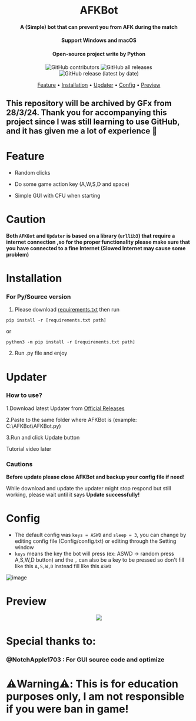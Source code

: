 <h1 align="center">AFKBot</h1>

<h4 align="center">A (Simple) bot that can prevent you from AFK during the match</h4>
<h4 align="center">Support Windows and macOS</h4>
<h4 align="center">Open-source project write by Python</h4>

<p align="center">
<img alt="GitHub contributors" src="https://img.shields.io/github/contributors/gorouflex/afkbot?style=for-the-badge">
<img alt="GitHub all releases" src="https://img.shields.io/github/downloads/gorouflex/afkbot/total?style=for-the-badge">
<img alt="GitHub release (latest by date)" src="https://img.shields.io/github/v/release/gorouflex/afkbot?style=for-the-badge">

  
<p align="center">
  <a href="#feature">Feature</a>
  •
  <a href="#installation">Installation</a>
  •
  <a href="#updater">Updater</a>
  •
  <a href="#config">Config</a>
  •
  <a href="#preview">Preview</a>       
</p>

## This repository will be archived by GFx from 28/3/24. Thank you for accompanying this project since I was still learning to use GitHub, and it has given me a lot of experience 🌟
# Feature

- Random clicks

- Do some game action key (A,W,S,D and space)

- Simple GUI with CFU when starting

# Caution
**Both `AFKBot` and `Updater` is based on a library (`urllib3`) that require a internet connection ,so for the proper functionality please make sure that you have connected to a fine Internet (Slowed Internet may cause some problem)**
# Installation
### For Py/Source version

1. Please download [requirements.txt](https://github.com/gorouflex/afkbot/files/12103798/requirements.txt) then run 
```
pip install -r [requirements.txt path]
```
or
```
python3 -m pip install -r [requirements.txt path]
```

2. Run .py file and enjoy

# Updater 
### How to use?
1.Download latest Updater from [Official Releases](https://github.com/gorouflex/afkbot/releases)

2.Paste to the same folder where AFKBot is (example: C:\AFKBot\AFKBot.py)

3.Run and click Update button

Tutorial video later

### Cautions
**Before update please close AFKBot and backup your config file if need!**

While download and update the updater might stop respond but still working, please wait until it says **Update successfully!**

# Config

- The default config was `keys = ASWD` and `sleep = 3`, you can change by editing config file (Config/config.txt) or editing through the Setting window
- `keys` means the key the bot will press (ex: ASWD -> random press A,S,W,D button) and the `,` can also be a key to be pressed so don't fill like this `A,S,W,D` instead fill like this `ASWD`

![image](https://github.com/gorouflex/AFKBot/assets/98001973/8d1388a8-5187-4bf3-9500-eab343a22e61)


# Preview
  
<p align="center">          
  <img src="https://github.com/gorouflex/AFKBot/assets/98001973/f9a2a8fa-e2a0-41b2-81a7-566d6ebdb0cc">
</p>

# Special thanks to:

### @NotchApple1703 : For GUI source code and optimize

# ⚠️Warning⚠️: This is for education purposes only, I am not responsible if you were ban in game!
